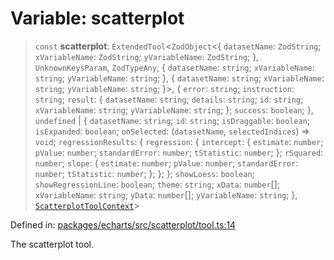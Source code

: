 # Variable: scatterplot

> `const` **scatterplot**: `ExtendedTool`\<`ZodObject`\<\{ `datasetName`: `ZodString`; `xVariableName`: `ZodString`; `yVariableName`: `ZodString`; \}, `UnknownKeysParam`, `ZodTypeAny`, \{ `datasetName`: `string`; `xVariableName`: `string`; `yVariableName`: `string`; \}, \{ `datasetName`: `string`; `xVariableName`: `string`; `yVariableName`: `string`; \}\>, \{ `error`: `string`; `instruction`: `string`; `result`: \{ `datasetName`: `string`; `details`: `string`; `id`: `string`; `xVariableName`: `string`; `yVariableName`: `string`; \}; `success`: `boolean`; \}, `undefined` \| \{ `datasetName`: `string`; `id`: `string`; `isDraggable`: `boolean`; `isExpanded`: `boolean`; `onSelected`: (`datasetName`, `selectedIndices`) => `void`; `regressionResults`: \{ `regression`: \{ `intercept`: \{ `estimate`: `number`; `pValue`: `number`; `standardError`: `number`; `tStatistic`: `number`; \}; `rSquared`: `number`; `slope`: \{ `estimate`: `number`; `pValue`: `number`; `standardError`: `number`; `tStatistic`: `number`; \}; \}; \}; `showLoess`: `boolean`; `showRegressionLine`: `boolean`; `theme`: `string`; `xData`: `number`[]; `xVariableName`: `string`; `yData`: `number`[]; `yVariableName`: `string`; \}, [`ScatterplotToolContext`](../type-aliases/ScatterplotToolContext.md)\>

Defined in: [packages/echarts/src/scatterplot/tool.ts:14](https://github.com/GeoDaCenter/openassistant/blob/ae6e39c15b60e7a98a21d90a5bbeff5dc44c1295/packages/echarts/src/scatterplot/tool.ts#L14)

The scatterplot tool.
